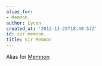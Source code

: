 ```yaml
---
alias_for:
- Memnon
author: Lycan
created_at: '2012-11-25T18:49:57Z'
id: sir memnon
title: Sir Memnon
---
```

Alias for [Memnon]

  [Memnon]: Memnon